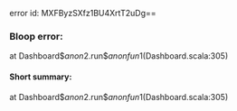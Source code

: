 error id: MXFByzSXfz1BU4XrtT2uDg==
### Bloop error:

at Dashboard$$anon$2.run$$anonfun$1(Dashboard.scala:305)
#### Short summary: 

at Dashboard$$anon$2.run$$anonfun$1(Dashboard.scala:305)